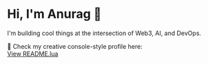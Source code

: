 # Hi, I'm Anurag 👋

I'm building cool things at the intersection of Web3, AI, and DevOps.

🚀 Check my creative console-style profile here:  
[View README.lua](./README.lua)
